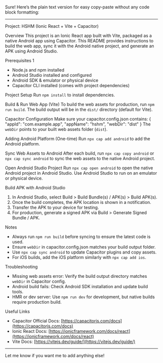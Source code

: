 Sure! Here’s the plain text version for easy copy-paste without any code block formatting:

---

Project: HSHM (Ionic React + Vite + Capacitor)

Overview
This project is an Ionic React app built with Vite, packaged as a native Android app using Capacitor. This README provides instructions to build the web app, sync it with the Android native project, and generate an APK using Android Studio.

Prerequisites 1

* Node.js and npm installed
* Android Studio installed and configured
* Android SDK & emulator or physical device
* Capacitor CLI installed (comes with project dependencies)

Project Setup
Run `npm install` to install dependencies.

Build & Run Web App (Vite)
To build the web assets for production, run `npm run build`.
The build output will be in the `dist/` directory (default for Vite).

Capacitor Configuration
Make sure your capacitor.config.json contains:
{
"appId": "com.example.app",
"appName": "hshm",
"webDir": "dist"
}
The `webDir` points to your built web assets folder (`dist`).

Adding Android Platform (One-time)
Run `npx cap add android` to add the Android platform.

Sync Web Assets to Android
After each build, run `npx cap copy android` or `npx cap sync android` to sync the web assets to the native Android project.

Open Android Studio Project
Run `npx cap open android` to open the native Android project in Android Studio.
Use Android Studio to run on an emulator or physical device.

Build APK with Android Studio

1. In Android Studio, select Build > Build Bundle(s) / APK(s) > Build APK(s).
2. Once the build completes, the APK location is shown in a notification.
3. Transfer the APK to your device for testing.
4. For production, generate a signed APK via Build > Generate Signed Bundle / APK.

Notes

* Always run `npm run build` before syncing to ensure the latest code is used.
* Ensure `webDir` in capacitor.config.json matches your build output folder.
* Use `npx cap sync android` to update Capacitor plugins and copy assets.
* For iOS builds, add the iOS platform similarly with `npx cap add ios`.

Troubleshooting

* Missing web assets error: Verify the build output directory matches `webDir` in Capacitor config.
* Android build fails: Check Android SDK installation and update build tools.
* HMR or dev server: Use `npm run dev` for development, but native builds require production build.

Useful Links

* Capacitor Official Docs: [https://capacitorjs.com/docs](https://capacitorjs.com/docs)
* Ionic React Docs: [https://ionicframework.com/docs/react](https://ionicframework.com/docs/react)
* Vite Docs: [https://vitejs.dev/guide/](https://vitejs.dev/guide/)

---

Let me know if you want me to add anything else!
